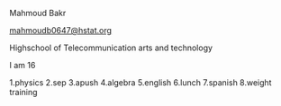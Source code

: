 Mahmoud Bakr


mahmoudb0647@hstat.org


Highschool of Telecommunication arts and technology


I am 16


1.physics 2.sep 3.apush 4.algebra 5.english 6.lunch 7.spanish 8.weight training